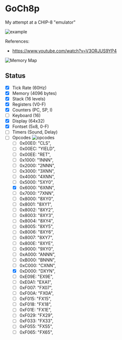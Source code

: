 # GoCh8p

My attempt at a CHIP-8 "emulator"

![example](working.png)


References:
* https://www.youtube.com/watch?v=V3ORJUS9YP4
  
![Memory Map](memory_map.png)
## Status
- [X] Tick Rate (60Hz)
- [X] Memory (4096 bytes)
- [X] Stack (16 levels)
- [X] Registers (V0-F)
- [X] Counters (PC, SP, I)
- [ ] Keyboard (16)
- [X] Display (64x32)
- [X] Fontset (5x8, 0-F)
- [ ] Timers (Sound, Delay)
- [ ] Opcodes ![opcodes](opcodes.png)
  - [ ] 0x00E0: "CLS",
  - [ ] 0x00EC: "YIELD",
  - [ ] 0x00EE: "RET",
  - [ ] 0x1000: "1NNN",
  - [ ] 0x2000: "2NNN",
  - [ ] 0x3000: "3XNN",
  - [ ] 0x4000: "4XNN",
  - [ ] 0x5000: "5XY0",
  - [X] 0x6000: "6XNN",
  - [ ] 0x7000: "7XNN",
  - [ ] 0x8000: "8XY0",
  - [ ] 0x8001: "8XY1",
  - [ ] 0x8002: "8XY2",
  - [ ] 0x8003: "8XY3",
  - [ ] 0x8004: "8XY4",
  - [ ] 0x8005: "8XY5",
  - [ ] 0x8006: "8XY6",
  - [ ] 0x8007: "8XY7",
  - [ ] 0x800E: "8XYE",
  - [ ] 0x9000: "9XY0",
  - [ ] 0xA000: "ANNN",
  - [ ] 0xB000: "BNNN",
  - [ ] 0xC000: "CXNN",
  - [X] 0xD000: "DXYN",
  - [ ] 0xE09E: "EX9E",
  - [ ] 0xE0A1: "EXA1",
  - [ ] 0xF007: "FX07",
  - [ ] 0xF00A: "FX0A",
  - [ ] 0xF015: "FX15",
  - [ ] 0xF018: "FX18",
  - [ ] 0xF01E: "FX1E",
  - [ ] 0xF029: "FX29",
  - [ ] 0xF033: "FX33",
  - [ ] 0xF055: "FX55",
  - [ ] 0xF065: "FX65",
